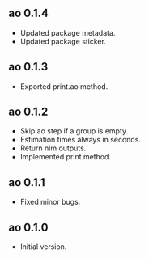 ## ao 0.1.4
* Updated package metadata.
* Updated package sticker.

## ao 0.1.3
* Exported print.ao method.

## ao 0.1.2
* Skip ao step if a group is empty.
* Estimation times always in seconds.
* Return nlm outputs.
* Implemented print method.

## ao 0.1.1
* Fixed minor bugs.

## ao 0.1.0
* Initial version.
